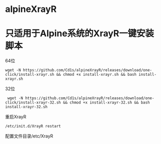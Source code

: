# alpineXrayR


# 只适用于Alpine系统的XrayR一键安装脚本



64位

    wget -N https://github.com/Cd1s/alpineXrayR/releases/download/one-click/install-xrayr.sh && chmod +x install-xrayr.sh && bash install-xrayr.sh
    
32位

     wget -N https://github.com/Cd1s/alpineXrayR/releases/download/one-click/install-xrayr-32.sh && chmod +x install-xrayr-32.sh && bash install-xrayr-32.sh
    
重启XrayR

    /etc/init.d/XrayR restart


配置文件目录/etc/XrayR
